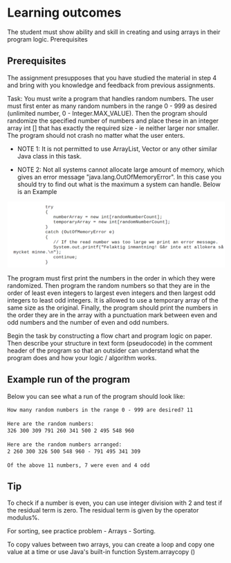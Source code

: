 # Learning outcomes

The student must show ability and skill in creating and using arrays in their program logic.
Prerequisites

## Prerequisites

The assignment presupposes that you have studied the material in step 4 and bring with you knowledge and feedback from previous assignments.

Task: You must write a program that handles random numbers. The user must first enter as many random numbers in the range 0 - 999 as desired (unlimited number, 0 - Integer.MAX_VALUE). Then the program should randomize the specified number of numbers and place these in an integer array int [] that has exactly the required size - ie neither larger nor smaller. The program should not crash no matter what the user enters.

* NOTE 1: It is not permitted to use ArrayList, Vector or any other similar Java class in this task.

* NOTE 2: Not all systems cannot allocate large amount of memory, which gives an error message "java.lang.OutOfMemoryError". In this case you should try to find out what is the maximum a system can handle. Below is an Example

![Alt text](example.png)

The program must first print the numbers in the order in which they were randomized. Then program the random numbers so that they are in the order of least even integers to largest even integers and then largest odd integers to least odd integers. It is allowed to use a temporary array of the same size as the original. Finally, the program should print the numbers in the order they are in the array with a punctuation mark between even and odd numbers and the number of even and odd numbers.

Begin the task by constructing a flow chart and program logic on paper. Then describe your structure in text form (pseudocode) in the comment header of the program so that an outsider can understand what the program does and how your logic / algorithm works.

## Example run of the program

Below you can see what a run of the program should look like:

    How many random numbers in the range 0 - 999 are desired? 11

    Here are the random numbers:
    326 300 309 791 260 341 500 2 495 548 960

    Here are the random numbers arranged:
    2 260 300 326 500 548 960 - 791 495 341 309

    Of the above 11 numbers, 7 were even and 4 odd

## Tip

To check if a number is even, you can use integer division with 2 and test if the residual term is zero. The residual term is given by the operator modulus%.

For sorting, see practice problem - Arrays - Sorting.

To copy values ​​between two arrays, you can create a loop and copy one value at a time or use Java's built-in function System.arraycopy ()
